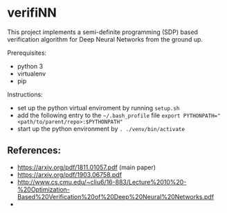 # verifiNN

This project implements a semi-definite programming (SDP) based verification algorithm for Deep Neural Networks from the ground up.

Prerequisites:
- python 3
- virtualenv
- pip

Instructions:
- set up the python virtual enviroment by running `setup.sh`
- add the following entry to the `~/.bash_profile` file ```export PYTHONPATH="<path/to/parent/repo>:$PYTHONPATH"```
- start up the python environment by ```. ./venv/bin/activate```

## References:
- https://arxiv.org/pdf/1811.01057.pdf (main paper)
- https://arxiv.org/pdf/1903.06758.pdf
- http://www.cs.cmu.edu/~cliu6/16-883/Lecture%2010%20-%20Optimization-Based%20Verification%20of%20Deep%20Neural%20Networks.pdf
- 
